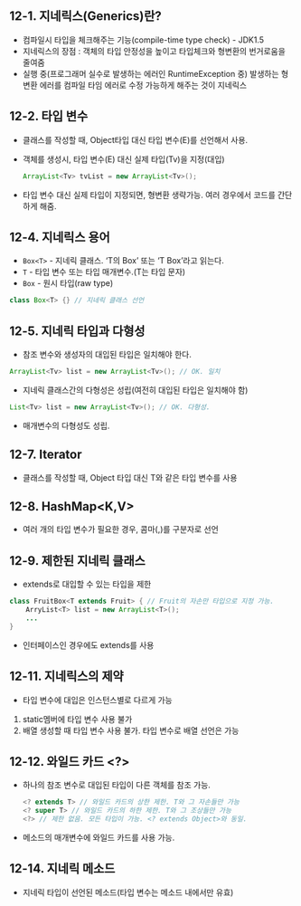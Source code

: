 ## 12-1. 지네릭스(Generics)란?

- 컴파일시 타입을 체크해주는 기능(compile-time type check) - JDK1.5
- 지네릭스의 장점 : 객체의 타입 안정성을 높이고 타입체크와 형변환의 번거로움을 줄여줌
- 실행 중(프로그래머 실수로 발생하는 에러인 RuntimeException 중) 발생하는 형변환 에러를 컴파일 타임 에러로 수정 가능하게 해주는 것이 지네릭스

## 12-2. 타입 변수

- 클래스를 작성할 때, Object타입 대신 타입 변수(E)를 선언해서 사용.
- 객체를 생성시, 타입 변수(E) 대신 실제 타입(Tv)을 지정(대입)
    
    ```java
    ArrayList<Tv> tvList = new ArrayList<Tv>();
    ```
    
- 타입 변수 대신 실제 타입이 지정되면, 형변환 생략가능. 여러 경우에서 코드를 간단하게 해줌.

## 12-4. 지네릭스 용어

- `Box<T>` - 지네릭 클래스. ‘T의 Box’ 또는 ‘T Box’라고 읽는다.
- `T` - 타입 변수 또는 타입 매개변수.(T는 타입 문자)
- `Box` - 원시 타입(raw type)

```java
class Box<T> {} // 지네릭 클래스 선언
```

## 12-5. 지네릭 타입과 다형성

- 참조 변수와 생성자의 대입된 타입은 일치해야 한다.

```java
ArrayList<Tv> list = new ArrayList<Tv>(); // OK. 일치
```

- 지네릭 클래스간의 다형성은 성립(여전히 대입된 타입은 일치해야 함)

```java
List<Tv> list = new ArrayList<Tv>(); // OK. 다형성.
```

- 매개변수의 다형성도 성립.

## 12-7. Iterator<E>

- 클래스를 작성할 때, Object 타입 대신 T와 같은 타입 변수를 사용

## 12-8. HashMap<K,V>

- 여러 개의 타입 변수가 필요한 경우, 콤마(,)를 구분자로 선언

## 12-9. 제한된 지네릭 클래스

- extends로 대입할 수 있는 타입을 제한

```java
class FruitBox<T extends Fruit> { // Fruit의 자손만 타입으로 지정 가능.
	ArryList<T> list = new ArrayList<T>();
	...
}
```

- 인터페이스인 경우에도 extends를 사용

## 12-11. 지네릭스의 제약

- 타입 변수에 대입은 인스턴스별로 다르게 가능
1. static멤버에 타입 변수 사용 불가
2. 배열 생성할 때 타입 변수 사용 불가. 타입 변수로 배열 선언은 가능

## 12-12. 와일드 카드 <?>

- 하나의 참조 변수로 대입된 타입이 다른 객체를 참조 가능.
    
    ```java
    <? extends T> // 와일드 카드의 상한 제한. T와 그 자손들만 가능
    <? super T> // 와일드 카드의 하한 제한. T와 그 조상들만 가능
    <?> // 제한 없음. 모든 타입이 가능. <? extends Object>와 동일.
    ```
    
- 메소드의 매개변수에 와일드 카드를 사용 가능.

## 12-14. 지네릭 메소드

- 지네릭 타입이 선언된 메소드(타입 변수는 메소드 내에서만 유효)